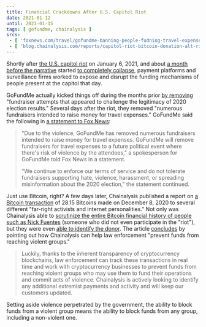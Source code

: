 ```yaml
---
title: Financial Crackdowns After U.S. Capitol Riot
date: 2021-01-12
until: 2021-01-15
tags: [ gofundme, chainalysis ]
srcs:
 - [ 'foxnews.com/travel/gofundme-banning-people-fudning-travel-expenses-for-violent-political-events-following-dc-riots', 'archive.ph/UnAvg' ]
 - [ 'blog.chainalysis.com/reports/capitol-riot-bitcoin-donation-alt-right-domestic-extremism', 'archive.ph/Cxl5f' ]
---
```


Shortly after [the U.S. capitol
riot](https://greenwald.substack.com/p/the-new-domestic-war-on-terror-is) on
January 6, 2021, and about [a month before the
narrative](https://greenwald.substack.com/p/the-false-and-exaggerated-claims)
started [to completely
collapse](https://greenwald.substack.com/p/as-the-insurrection-narrative-crumbles),
payment platforms and surveillance firms worked to expose and disrupt the
funding mechanisms of people present at the capitol that day.

GoFundMe actually kicked things off during the months prior [by
removing](https://archive.ph/UnAvg#selection-1305.17-1305.119) "fundraiser
attempts that appeared to challenge the legitimacy of 2020 election results."
Several days after the riot, they removed "numerous fundraisers intended to
raise money for travel expenses." GoFundMe said the following in [a statement
to Fox News](https://archive.ph/UnAvg#selection-1277.0-1285.194):

> "Due to the violence, GoFundMe has removed numerous fundraisers intended to
> raise money for travel expenses. GoFundMe will remove fundraisers for travel
> expenses to a future political event where there's risk of violence by the
> attendees," a spokesperson for GoFundMe told Fox News in a statement.
>
> "We continue to enforce our terms of service and do not tolerate fundraisers
> supporting hate, violence, harassment, or spreading misinformation about the
> 2020 election," the statement continued.

Just use Bitcoin, right? A few days later, Chainalysis published a report on [a
Bitcoin transaction](https://archive.ph/Cxl5f#selection-325.0-325.232) of 28.15
Bitcoins made on December 8, 2020 to several different "far-right activists and
internet personalities." Not only was Chainalysis able to [scrutinize the
entire Bitcoin financial history of people such as Nick
Fuentes](https://archive.ph/Cxl5f#selection-381.0-381.219) (someone who did not
even participate in the "riot"), but they were even [able to identify the
donor](https://archive.ph/Cxl5f#selection-317.0-317.570). The article
[concludes](https://archive.ph/Cxl5f#selection-451.317-451.735) by pointing out
how Chainalysis can help law enforcement "prevent funds from reaching violent
groups."

> Luckily, thanks to the inherent transparency of cryptocurrency blockchains,
> law enforcement can track these transactions in real time and work with
> cryptocurrency businesses to prevent funds from reaching violent groups who
> may use them to fund their operations and commit acts of violence.
> Chainalysis is actively looking to identify any additional extremist payments
> and activity and will keep our customers updated.

Setting aside violence perpetrated by the government, the ability to block
funds from a violent group means the ability to block funds from any group,
including a non-violent one.

